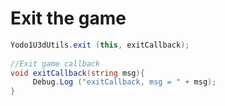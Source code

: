 # Exit the game

``` c#
Yodo1U3dUtils.exit (this, exitCallback);
    
//Exit game callback
void exitCallback(string msg){
     Debug.Log ("exitCallback, msg = " + msg);
}
```
